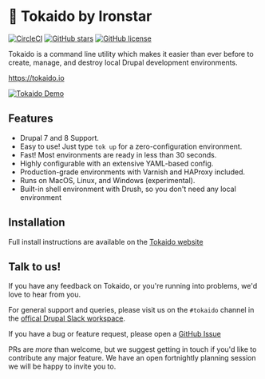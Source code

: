 # 🚅 Tokaido by Ironstar

[![CircleCI](https://circleci.com/gh/ironstar-io/tokaido.svg?style=shield)](https://circleci.com/gh/ironstar-io/tokaido)
[![GitHub stars](https://img.shields.io/github/stars/ironstar-io/tokaido.svg)](https://github.com/ironstar-io/tokaido/stargazers)
[![GitHub license](https://img.shields.io/badge/license-BSD-blue.svg)](https://github.com/ironstar-io/tokaido)

Tokaido is a command line utility which makes it easier than ever before to 
create, manage, and destroy local Drupal development environments.

https://tokaido.io

[![Tokaido Demo](https://releases.tokaido.io/screenshots/tok-alpha10.gif)](https://asciinema.org/a/190655)

## Features

- Drupal 7 and 8 Support.
- Easy to use! Just type `tok up` for a zero-configuration environment.
- Fast! Most environments are ready in less than 30 seconds.
- Highly configurable with an extensive YAML-based config.
- Production-grade environments with Varnish and HAProxy included. 
- Runs on MacOS, Linux, and Windows (experimental).
- Built-in shell environment with Drush, so you don't need any local environment

## Installation

Full install instructions are available on the [Tokaido website](https://tokaido.io/docs/getting-started/)

## Talk to us! 

If you have any feedback on Tokaido, or you're running into problems, we'd love
to hear from you.

For general support and queries, please visit us on the `#tokaido` channel in
the [offical Drupal Slack workspace](https://www.drupal.org/slack). 

If you have a bug or feature request, please open a [GitHub Issue](https://github.com/ironstar-io/tokaido/issues/new/choose)

PRs are _more_ than welcome, but we suggest getting in touch if you'd like to
contribute any major feature. We have an open fortnightly planning session we
will be happy to invite you to. 
